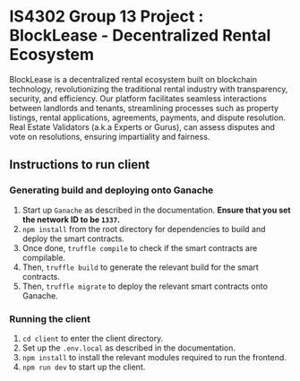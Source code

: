 # IS4302 Group 13 Project : BlockLease - Decentralized Rental Ecosystem

BlockLease is a decentralized rental ecosystem built on blockchain technology, revolutionizing the traditional rental industry with transparency, security, and efficiency. Our platform facilitates seamless interactions between landlords and tenants, streamlining processes such as property listings, rental applications, agreements, payments, and dispute resolution. Real Estate Validators (a.k.a Experts or Gurus), can assess disputes and vote on resolutions, ensuring impartiality and fairness.

## Instructions to run client

### Generating build and deploying onto Ganache

1. Start up `Ganache` as described in the documentation. **Ensure that you set the network ID to be `1337`.**
1. `npm install` from the root directory for dependencies to build and deploy the smart contracts.
1. Once done, `truffle compile` to check if the smart contracts are compilable.
1. Then, `truffle build` to generate the relevant build for the smart contracts.
1. Then, `truffle migrate` to deploy the relevant smart contracts onto Ganache.

### Running the client

1. `cd client` to enter the client directory.
2. Set up the `.env.local` as described in the documentation.
3. `npm install` to install the relevant modules required to run the frontend.
4. `npm run dev` to start up the client.
